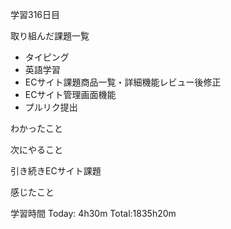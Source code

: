学習316日目

取り組んだ課題一覧

- タイピング
- 英語学習
- ECサイト課題商品一覧・詳細機能レビュー後修正
- ECサイト管理画面機能
- プルリク提出

わかったこと


次にやること

引き続きECサイト課題

感じたこと


学習時間 Today: 4h30m Total:1835h20m